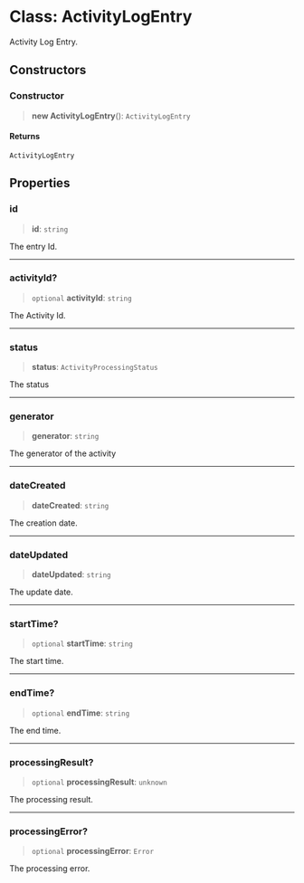 # Class: ActivityLogEntry

Activity Log Entry.

## Constructors

### Constructor

> **new ActivityLogEntry**(): `ActivityLogEntry`

#### Returns

`ActivityLogEntry`

## Properties

### id

> **id**: `string`

The entry Id.

***

### activityId?

> `optional` **activityId**: `string`

The Activity Id.

***

### status

> **status**: `ActivityProcessingStatus`

The status

***

### generator

> **generator**: `string`

The generator of the activity

***

### dateCreated

> **dateCreated**: `string`

The creation date.

***

### dateUpdated

> **dateUpdated**: `string`

The update date.

***

### startTime?

> `optional` **startTime**: `string`

The start time.

***

### endTime?

> `optional` **endTime**: `string`

The end time.

***

### processingResult?

> `optional` **processingResult**: `unknown`

The processing result.

***

### processingError?

> `optional` **processingError**: `Error`

The processing error.
